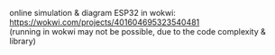 online simulation & diagram ESP32 in wokwi:<br />
https://wokwi.com/projects/401604695323540481 <br />
(running in wokwi may not be possible, due to the code complexity & library)
